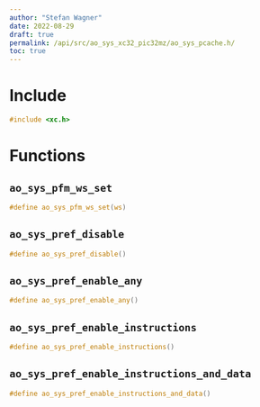 ```yaml
---
author: "Stefan Wagner"
date: 2022-08-29
draft: true
permalink: /api/src/ao_sys_xc32_pic32mz/ao_sys_pcache.h/
toc: true
---
```


# Include

```c
#include <xc.h>
```

# Functions

## `ao_sys_pfm_ws_set`

```c
#define ao_sys_pfm_ws_set(ws)
```

## `ao_sys_pref_disable`

```c
#define ao_sys_pref_disable()
```

## `ao_sys_pref_enable_any`

```c
#define ao_sys_pref_enable_any()
```

## `ao_sys_pref_enable_instructions`

```c
#define ao_sys_pref_enable_instructions()
```

## `ao_sys_pref_enable_instructions_and_data`

```c
#define ao_sys_pref_enable_instructions_and_data()
```
